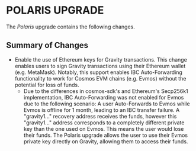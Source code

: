 # POLARIS UPGRADE

The *Polaris* upgrade contains the following changes.

## Summary of Changes

* Enable the use of Ethereum keys for Gravity transactions.
This change enables users to sign Gravity transactions using their Ethereum wallet (e.g. MetaMask).
Notably, this support enables IBC Auto-Forwarding functionality to work for Cosmos EVM chains (e.g. Evmos)
without the potential for loss of funds.
  * Due to the differences in cosmos-sdk's and Ethereum's Secp256k1 implementation, IBC Auto-Forwarding was not enabled
    for Evmos due to the following scenario:
    A user Auto-Forwards to Evmos while Evmos is offline for 1 month, leading to an IBC transfer failure.
    A "gravity1..." recovery address receives the funds, however this "gravity1..." address
    corresponds to a completely different private key than the one used on Evmos. This means the
    user would lose their funds. The Polaris upgrade allows the user to use their Evmos private key directly on Gravity,
    allowing them to access their funds.

